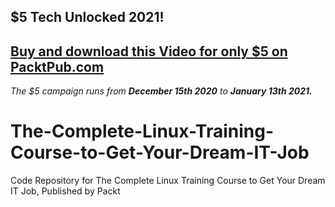 ## $5 Tech Unlocked 2021!
[Buy and download this Video for only $5 on PacktPub.com](https://www.packtpub.com/product/the-complete-linux-training-course-to-get-your-dream-it-job-video/9781838981013)
-----
*The $5 campaign         runs from __December 15th 2020__ to __January 13th 2021.__*

# The-Complete-Linux-Training-Course-to-Get-Your-Dream-IT-Job
Code Repository for The Complete Linux Training Course to Get Your Dream IT Job, Published by Packt
